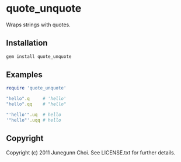 # quote_unquote
Wraps strings with quotes.

## Installation

```ruby
gem install quote_unquote
```

## Examples

```ruby
require 'quote_unquote'

"hello".q     # 'hello'
"hello".qq    # "hello"

"'hello'".uq  # hello
'"hello"'.uqq # hello
```

## Copyright

Copyright (c) 2011 Junegunn Choi. See LICENSE.txt for
further details.

